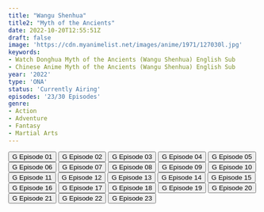 ```yaml
---
title: "Wangu Shenhua"
title2: "Myth of the Ancients"
date: 2022-10-20T12:55:51Z
draft: false
image: 'https://cdn.myanimelist.net/images/anime/1971/127030l.jpg'
keywords:
- Watch Donghua Myth of the Ancients (Wangu Shenhua) English Sub
- Chinese Anime Myth of the Ancients (Wangu Shenhua) English Sub
year: '2022'
type: 'ONA'
status: 'Currently Airing'
episodes: '23/30 Episodes'
genre:
- Action
- Adventure
- Fantasy
- Martial Arts
---
```


<div class="d-g gg-5 gtc-r ai-c">
<button onclick="window.open('?gog=wangu-shenhua-episode-1','_blank')">G Episode 01</button>
<button onclick="window.open('?gog=wangu-shenhua-episode-2','_blank')">G Episode 02</button>
<button onclick="window.open('?gog=wangu-shenhua-episode-3','_blank')">G Episode 03</button>
<button onclick="window.open('?gog=wangu-shenhua-episode-4','_blank')">G Episode 04</button>
<button onclick="window.open('?gog=wangu-shenhua-episode-5','_blank')">G Episode 05</button>
<button onclick="window.open('?gog=wangu-shenhua-episode-6','_blank')">G Episode 06</button>
<button onclick="window.open('?gog=wangu-shenhua-episode-7','_blank')">G Episode 07</button>
<button onclick="window.open('?gog=wangu-shenhua-episode-8','_blank')">G Episode 08</button>
<button onclick="window.open('?gog=wangu-shenhua-episode-9','_blank')">G Episode 09</button>
<button onclick="window.open('?gog=wangu-shenhua-episode-10','_blank')">G Episode 10</button>
<button onclick="window.open('?gog=wangu-shenhua-episode-11','_blank')">G Episode 11</button>
<button onclick="window.open('?gog=wangu-shenhua-episode-12','_blank')">G Episode 12</button>
<button onclick="window.open('?gog=wangu-shenhua-episode-13','_blank')">G Episode 13</button>
<button onclick="window.open('?gog=wangu-shenhua-episode-14','_blank')">G Episode 14</button>
<button onclick="window.open('?gog=wangu-shenhua-episode-15','_blank')">G Episode 15</button>
<button onclick="window.open('?gog=wangu-shenhua-episode-16','_blank')">G Episode 16</button>
<button onclick="window.open('?gog=wangu-shenhua-episode-17','_blank')">G Episode 17</button>
<button onclick="window.open('?gog=wangu-shenhua-episode-18','_blank')">G Episode 18</button>
<button onclick="window.open('?gog=wangu-shenhua-episode-19','_blank')">G Episode 19</button>
<button onclick="window.open('?gog=wangu-shenhua-episode-20','_blank')">G Episode 20</button>
<button onclick="window.open('?gog=wangu-shenhua-episode-21','_blank')">G Episode 21</button>
<button onclick="window.open('?gog=wangu-shenhua-episode-22','_blank')">G Episode 22</button>
<button onclick="window.open('?gog=wangu-shenhua-episode-23','_blank')">G Episode 23</button>
</div>